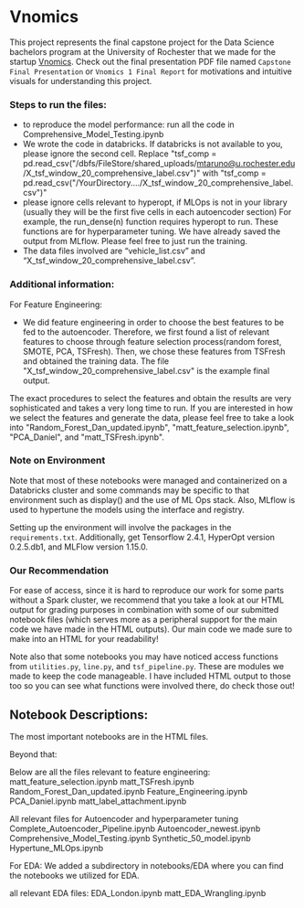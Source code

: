 # Vnomics

This project represents the final capstone project for the Data Science bachelors program at the University of Rochester that we made for the startup [Vnomics](https://www.vnomicscorp.com). Check out the final presentation PDF file named `Capstone Final Presentation` or `Vnomics 1 Final Report` for motivations and intuitive visuals for understanding this project.

### Steps to run the files:
- to reproduce the model performance: run all the code in Comprehensive_Model_Testing.ipynb
- We wrote the code in databricks. If databricks is not available to you, please ignore the second cell. Replace "tsf_comp = pd.read_csv("/dbfs/FileStore/shared_uploads/mtaruno@u.rochester.edu/X_tsf_window_20_comprehensive_label.csv")" with "tsf_comp = pd.read_csv("/YourDirectory..../X_tsf_window_20_comprehensive_label.csv")"
- please ignore cells relevant to hyperopt, if MLOps is not in your library (usually they will be the first five cells in each autoencoder section)
	For example, the run_dense(n) function requires hyperopt to run. These functions are for hyperparameter tuning. We have already saved the output from MLflow. Please feel free to just run the training. 
- The data files involved are “vehicle_list.csv” and “X_tsf_window_20_comprehensive_label.csv”. 


### Additional information: 

For Feature Engineering: 
- We did feature engineering in order to choose the best features to be fed to the autoencoder. Therefore, we first found a list of relevant features to choose through feature selection process(random forest, SMOTE, PCA, TSFresh). Then, we chose these features from TSFresh and obtained the training data. The file "X_tsf_window_20_comprehensive_label.csv" is the example final output. 

The exact procedures to select the features and obtain the results are very sophisticated and takes a very long time to run. If you are interested in how we select the features and generate the data, please feel free to take a look into "Random_Forest_Dan_updated.ipynb", "matt_feature_selection.ipynb", "PCA_Daniel", and "matt_TSFresh.ipynb". 

### Note on Environment

Note that most of these notebooks were managed and containerized on a Databricks cluster and some commands may be specific to that environment such as display() and the use of ML Ops stack. Also, MLflow is used to hypertune the models using the interface and registry.

Setting up the environment will involve the packages in the `requirements.txt`. Additionally, get Tensorflow 2.4.1, HyperOpt version 0.2.5.db1, and MLFlow version 1.15.0. 

### Our Recommendation

For ease of access, since it is hard to reproduce our work for some parts without a Spark cluster, we recommend that you take a look at our HTML output for grading purposes in combination with some of our submitted notebook files (which serves more as a peripheral support for the main code we have made in the HTML outputs). Our main code we made sure to make into an HTML for your readability!

Note also that some notebooks you may have noticed access functions from `utilities.py`, `line.py`, and `tsf_pipeline.py`. These are modules we made to keep the code manageable. I have included HTML output to those too so you can see what functions were involved there, do check those out!

## Notebook Descriptions:

The most important notebooks are in the HTML files.

Beyond that:

Below are all the files relevant to feature engineering: 
matt_feature_selection.ipynb
matt_TSFresh.ipynb
Random_Forest_Dan_updated.ipynb
Feature_Engineering.ipynb
PCA_Daniel.ipynb
matt_label_attachment.ipynb


All relevant files for Autoencoder and hyperparameter tuning
Complete_Autoencoder_Pipeline.ipynb
Autoencoder_newest.ipynb
Comprehensive_Model_Testing.ipynb
Synthetic_50_model.ipynb
Hypertune_MLOps.ipynb


For EDA:
We added a subdirectory in notebooks/EDA where you can find the notebooks we utilized for EDA. 

all relevant EDA files:
EDA_London.ipynb
matt_EDA_Wrangling.ipynb

